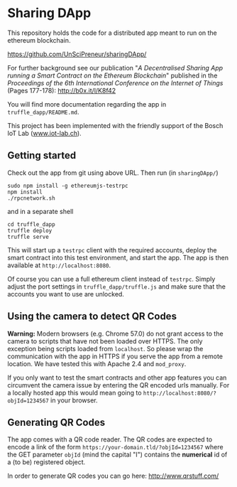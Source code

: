# Sharing DApp

This repository holds the code for a distributed app meant to run on the ethereum blockchain.

https://github.com/UnSciPreneur/sharingDApp/ 

For further background see our publication "_A Decentralised Sharing App running a Smart Contract on the Ethereum Blockchain_" published in the *Proceedings of the 6th International Conference on the Internet of Things* (Pages 177-178): http://b0x.it/l/K8f42

You will find more documentation regarding the app in `truffle_dapp/README.md`.

This project has been implemented with the friendly support of the Bosch IoT Lab (www.iot-lab.ch).

## Getting started

Check out the app from git using above URL. Then run (in `sharingDApp/`)
```
sudo npm install -g ethereumjs-testrpc
npm install
./rpcnetwork.sh
```
and in a separate shell
```
cd truffle_dapp
truffle deploy
truffle serve
```
This will start up a `testrpc` client with the required accounts, deploy the smart contract into this test environment, and start the app. The app is then available at `http://localhost:8080`. 
 
Of course you can use a full ethereum client instead of `testrpc`. Simply adjust the port settings in `truffle_dapp/truffle.js` and make sure that the accounts you want to use are unlocked.

## Using the camera to detect QR Codes

**Warning:** Modern browsers (e.g. Chrome 57.0) do not grant access to the camera to scripts that have not been loaded over HTTPS. The only exception being scripts loaded from `localhost`. So please wrap the communication with the app in HTTPS if you serve the app from a remote location. We have tested this with Apache 2.4 and `mod_proxy`. 

If you only want to test the smart contracts and other app features you can circumvent the camera issue by entering the QR encoded urls manually. For a locally hosted app this would mean going to `http://localhost:8080/?objId=1234567` in your browser.

## Generating QR Codes

The app comes with a QR code reader. The QR codes are expected to encode a link of the form `https://your-domain.tld/?objId=1234567` where the GET parameter `objId` (mind the capital "I") contains the **numerical** id of a (to be) registered object.   

In order to generate QR codes you can go here: http://www.qrstuff.com/